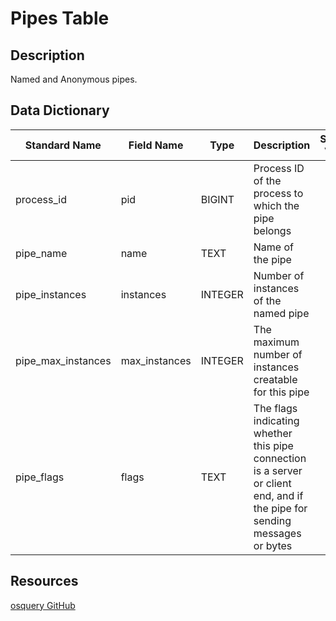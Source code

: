 # Pipes Table

## Description
Named and Anonymous pipes.

## Data Dictionary
|Standard Name|Field Name|Type|Description|Sample Value|
|---|---|---|---|---|
|process_id|pid|BIGINT|Process ID of the process to which the pipe belongs||
|pipe_name|name|TEXT|Name of the pipe||
|pipe_instances|instances|INTEGER|Number of instances of the named pipe||
|pipe_max_instances|max_instances|INTEGER|The maximum number of instances creatable for this pipe||
|pipe_flags|flags|TEXT|The flags indicating whether this pipe connection is a server or client end, and if the pipe for sending messages or bytes||

## Resources
[osquery GitHub](https://github.com/facebook/osquery/blob/master/specs/windows/pipes.table)
